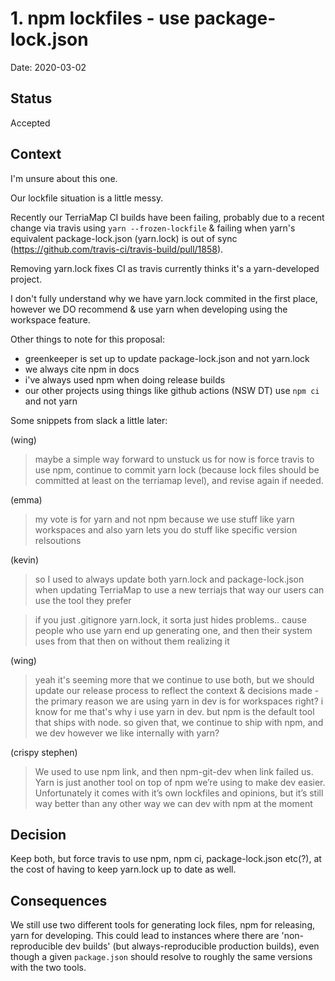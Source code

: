 # 1. npm lockfiles - use package-lock.json

Date: 2020-03-02

## Status

Accepted

## Context

I'm unsure about this one.

Our lockfile situation is a little messy.

Recently our TerriaMap CI builds have been failing, probably due to a recent change via travis using `yarn --frozen-lockfile` & failing when yarn's equivalent package-lock.json (yarn.lock) is out of sync (https://github.com/travis-ci/travis-build/pull/1858).

Removing yarn.lock fixes CI as travis currently thinks it's a yarn-developed project.

I don't fully understand why we have yarn.lock commited in the first place, however we DO recommend & use yarn when developing using the workspace feature.

Other things to note for this proposal:
- greenkeeper is set up to update package-lock.json and not yarn.lock
- we always cite npm in docs
- i've always used npm when doing release builds
- our other projects using things like github actions (NSW DT) use `npm ci` and not yarn

Some snippets from slack a little later:

(wing)
>maybe a simple way forward to unstuck us for now is force travis to use npm, continue to commit yarn lock (because lock files should be committed at least on the terriamap level), and revise again if needed.

(emma)
>my vote is for yarn and not npm because we use stuff like yarn workspaces and also yarn lets you do stuff like specific version relsoutions

(kevin)
>so I used to always update both yarn.lock and package-lock.json when updating TerriaMap to use a new terriajs
that way our users can use the tool they prefer

>if you just .gitignore yarn.lock, it sorta just hides problems.. cause people who use yarn end up generating one, and then their system uses from that then on without them realizing it

(wing)
>yeah it's seeming more that we continue to use both, but we should update our release process to reflect the context & decisions made - the primary reason we are using yarn in dev is for workspaces right? i know for me that's why i use yarn in dev. but npm is the default tool that ships with node. so given that, we continue to ship with npm, and we dev however we like internally with yarn?

(crispy stephen)
>We used to use npm link, and then npm-git-dev when link failed us. Yarn is just another tool on top of npm we’re using to make dev easier. Unfortunately it comes with it’s own lockfiles and opinions, but it’s still way better than any other way we can dev with npm at the moment

## Decision

Keep both, but force travis to use npm, npm ci, package-lock.json etc(?), at the cost of having to keep yarn.lock up to date as well.

## Consequences
We still use two different tools for generating lock files, npm for releasing, yarn for developing. This could lead to instances where there are 'non-reproducible dev builds' (but always-reproducible production builds), even though a given `package.json` should resolve to roughly the same versions with the two tools.